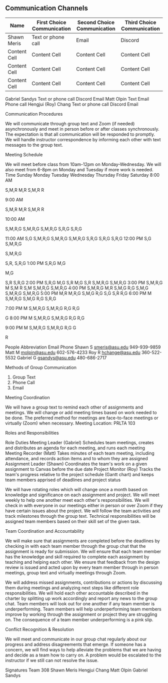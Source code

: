 ## Communication Channels
| Name | First Choice Communication | Second Choice Communication  | Third Choice Communication |
| ------------- | ------------- | ------------- | ------------- |
| Shawn Meris  | Text or phone call  | Email  | Discord  |
| Content Cell  | Content Cell  | Content Cell  | Content Cell  |
| Content Cell  | Content Cell  | Content Cell  | Content Cell  |
| Content Cell  | Content Cell  | Content Cell  | Content Cell  |


Gabriel Sandys
Text or phone call
Discord
Email
Matt Olpin
Text
Email
Phone call
Hengjui (Roy) Chang
Text or phone call
Discord
Email


Communication Procedures

We will communicate through group text and Zoom (if needed) asynchronously and meet in person before or after classes synchronously. The expectation is that all communication will be responded to promptly. We will handle instructor correspondence by informing each other with text messages to the group text.











Meeting Schedule

We will meet before class from 10am-12pm on Monday-Wednesday. We will also meet from 6-8pm on Monday and Tuesday if more work is needed.
Time
Sunday
Monday
Tuesday
Wednesday
Thursday
Friday
Saturday
8:00 AM


S,M,R
M,R
S,M,R
R




9:00 AM


S,M,R
M,R
S,M,R
R




10:00 AM


S,M,R,G
S,M,R,G
S,M,R,G
S,R,G
S,R,G


11:00 AM
S,G
S,M,R,G
S,M,R,G
S,M,R,G
S,R,G
S,R,G
S,R,G
12:00 PM
S,G
S,M,R,G


S,M,R,G


S,R,
S,R,G
1:00 PM
S,R,G
M,G


M,G


S,R
S,R,G
2:00 PM
S,R,G
M,G
S,R
M,G
S,R
S,M,R,G
S,M,R,G
3:00 PM
S,M,R,G
M
S,M
R
S,M
S,M,R,G
S,M,R,G
4:00 PM
S,M,R,G
M,R
S,M,G
R,G
S,M,G
S,M,R,G
S,M,R,G
5:00 PM
M,R
M,R,G
S,M,G
R,G
S,G
S,R
R,G
6:00 PM
M
S,M,R,G
S,M,G
R,G
S,R,G




7:00 PM
M
S,M,R,G
S,M,R,G
R,G
R,G


G
8:00 PM
M
S,M,R,G
S,M,R,G
R,G
R,G




9:00 PM
M
S,M,R,G
S,M,R,G
R,G
G


R



People
Abbreviation
Email
Phone
Shawn
S
smeris@asu.edu
949-939-9859
Matt
M
molpin@asu.edu
602-576-4233
Roy
R
hchange@asu.edu
360-522-5532
Gabriel
G
gsandys@asu.edu
480-686-2717


Methods of Group Communication
1. Group Text
2. Phone Call
3. Email



Meeting Coordination

We will have a group text to remind each other of assignments and meetings.
We will change or add meeting times based on work needed to be done.
The preferred method for meetings are face-to-face meetings or virtually (Zoom) when necessary.
Meeting Location: PRLTA 103
 
Roles and Responsibilities

Role
Duties
Meeting Leader (Gabriel)
Schedules team meetings, creates and distributes an agenda for each meeting, and runs each meeting
Meeting Recorder (Matt)
Takes minutes of each team meeting, including attendance, and records action items and to whom they are assigned
Assignment Leader (Shawn)
Coordinates the team's work on a given assignment to Canvas before the due date
Project Monitor (Roy)
Tracks the team's progress relative to the project schedule (Gantt chart) and keeps team members apprised of deadlines and project status


We will have rotating roles which will change once a month based on knowledge and significance on each assignment and project. We will meet weekly to help one another meet each other's responsibilities. We will check in with everyone in our meetings either in person or over Zoom if they have certain issues about the project. We will follow the team activities and track milestones through the group text. Technical responsibilities will be assigned team members based on their skill set of the given task.

Team Coordination and Accountability

We will make sure that assignments are completed before the deadlines by checking in with each team member through the group chat that the assignment is ready for submission. We will ensure that each team member has the knowledge and skill required to complete each assignment by teaching and helping each other. We ensure that feedback from the design review is issued and acted upon by every team member through in person meetings, group text and virtually meetings through Zoom.

We will address missed assignments, contributions or actions by discussing them during meetings and analyzing next steps like different role responsibilities. We will hold each other accountable described in the charter by splitting up work accordingly and report any news to the group chat. Team members will look out for one another if any team member is underperforming. Team members will help underperforming team members improve by working through the assignment or project they are struggling on. The consequence of a team member underperforming is a pink slip. 

Conflict Recognition & Resolution

We will meet and communicate in our group chat regularly about our progress and address disagreements that emerge.  If someone has a concern, we will find ways to help alleviate the problems that we are having and decide as a team how to carry on. A problem would be escalated to the instructor if we still can not resolve the issue.


Signatures
Team 308
Shawn Meris
Hengjui Chang
Matt Olpin
Gabriel Sandys
